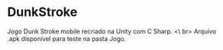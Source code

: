 # DunkStroke
Jogo Dunk Stroke mobile recriado na Unity com C Sharp. <\ br>
Arquivo .apk disponível para teste na pasta Jogo.
